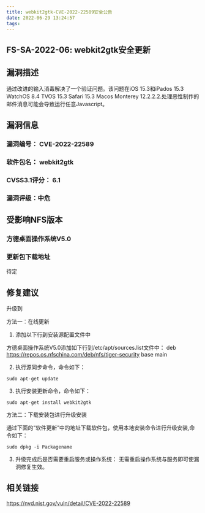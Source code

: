 ```yaml
---
title: webkit2gtk-CVE-2022-22589安全公告
date: 2022-06-29 13:24:57
tags:
---
```

## FS-SA-2022-06: webkit2gtk安全更新

## 漏洞描述

通过改进的输入消毒解决了一个验证问题。该问题在iOS 15.3和iPados 15.3 WatchOS 8.4 TVOS 15.3 Safari 15.3 Macos Monterey 12.2.2.2.处理恶性制作的邮件消息可能会导致运行任意Javascript。

## 漏洞信息

###    漏洞编号： CVE-2022-22589

###    软件包名： webkit2gtk

###    CVSS3.1评分： 6.1

###    漏洞评级：中危

## 受影响NFS版本

###    方德桌面操作系统V5.0

### 更新包下载地址

待定

## 修复建议

升级到 

方法一：在线更新

1. 添加以下行到安装源配置文件中

方德桌面操作系统V5.0添加如下行到/etc/apt/sources.list文件中：
deb https://repos.os.nfschina.com/deb/nfs/tiger-security base main

2. 执行源同步命令，命令如下：

```
sudo apt-get update
```

3. 执行安装更新命令，命令如下：

```
sudo apt-get install webkit2gtk
```

方法二：下载安装包进行升级安装

通过下面的“软件更新”中的地址下载软件包，使用本地安装命令进行升级安装,命令如下：

```
sudo dpkg -i Packagename
```

3. 升级完成后是否需要重启服务或操作系统：
   无需重启操作系统与服务即可使漏洞修复生效。

## 相关链接

https://nvd.nist.gov/vuln/detail/CVE-2022-22589
